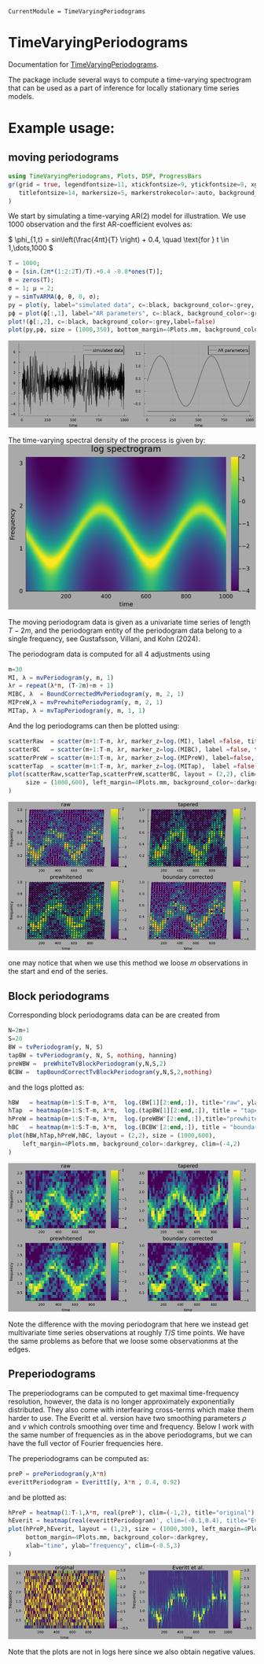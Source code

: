```@meta
CurrentModule = TimeVaryingPeriodograms
```

# TimeVaryingPeriodograms

Documentation for [TimeVaryingPeriodograms](https://github.com/OskarGU/TimeVaryingPeriodograms.jl).


The package include several ways to compute a time-varying spectrogram that can be used as a part of inference for locally stationary time series models.

# Example usage:

## moving periodograms

```julia
using TimeVaryingPeriodograms, Plots, DSP, ProgressBars
gr(grid = true, legendfontsize=11, xtickfontsize=9, ytickfontsize=9, xguidefontsize=10, yguidefontsize=10,        
   titlefontsize=14, markersize=5, markerstrokecolor=:auto, background_color=:darkgrey, c=:viridis
)
```
We start by simulating a time-varying AR(2) model for illustration. We use 1000 observation and the first AR-coefficient evolves as:

$ \phi_{1,t} = sin\left(\frac{4πt}{T} \right) + 0.4, \quad \text{for }  t \in 1,\dots,1000 $


```julia
T = 1000; 
ϕ = [sin.(2π*(1:2:2T)/T).+0.4 -0.8*ones(T)]; 
θ = zeros(T); 
σ = 1; μ = 2;
y = simTvARMA(ϕ, θ, 0, σ);
py = plot(y, label="simulated data", c=:black, background_color=:grey, xlab=time)
pϕ = plot(ϕ[:,1], label="AR parameters", c=:black, background_color=:grey, xlab="time", ylim=(-0.99,1.9))
plot!(ϕ[:,2], c=:black, background_color=:grey,label=false)
plot(py,pϕ, size = (1000,350), bottom_margin=4Plots.mm, background_color=:grey)
```
![A beautiful scenery](figs/dataCoeff.png)

The time-varying spectral density of the process is given by:
![A beautiful scenery](figs/spectrogram.png)


The moving periodogram data is given as a univariate time series of length $T-2m$, and the periodogram entity of the periodogram data belong to a single frequency, see Gustafsson, Villani, and Kohn (2024). 

The periodogram data is computed for all 4 adjustments using

```julia
m=30
MI, λ = mvPeriodogram(y, m, 1)
λr = repeat(λ*π, (T-2m)÷m + 1)
MIBC, λ  = BoundCorrectedMvPeriodogram(y, m, 2, 1)
MIPreW,λ = mvPrewhitePeriodogram(y, m, 2, 1)
MITap, λ = mvTapPeriodogram(y, m, 1, 1) 
```

And the log periodograms can then be plotted using:
```julia
scatterRaw  = scatter(m+1:T-m, λr, marker_z=log.(MI), label =false, title = "raw", ylab="frequency")
scatterBC   = scatter(m+1:T-m, λr, marker_z=log.(MIBC), label =false, title = "boundary corrected",lab="time")
scatterPreW = scatter(m+1:T-m, λr, marker_z=log.(MIPreW), label=false, title = "prewhitened", xlab="time" lab="frequency")
scatterTap  = scatter(m+1:T-m, λr, marker_z=log.(MITap),  label =false, title = "tapered")
plot(scatterRaw,scatterTap,scatterPreW,scatterBC, layout = (2,2), clim=(-4,2),
     size = (1000,600), left_margin=4Plots.mm, background_color=:darkgrey
)
```

![A beautiful scenery](figs/mvPeriodograms.png)

one may notice that when we use this method we loose $m$ observations in the start and end of the series. 

## Block periodograms
Corresponding block periodograms data can be are created from 
```julia
N=2m+1
S=20
BW = tvPeriodogram(y, N, S)
tapBW = tvPeriodogram(y, N, S, nothing, hanning)
preWBW =  preWhiteTvBlockPeriodogram(y,N,S,2)
BCBW =  tapBoundCorrectTvBlockPeriodogram(y,N,S,2,nothing)
```

and the logs plotted as:
```julia
hBW   = heatmap(m+1:S:T-m, λ*π,  log.(BW[1][2:end,:]), title="raw", ylab="frequency")
hTap  = heatmap(m+1:S:T-m, λ*π,  log.(tapBW[1][2:end,:]), title = "tapered")
hPreW = heatmap(m+1:S:T-m, λ*π,  log.(preWBW'[2:end,:]),title="prewhitened", xlab="time", ylab="frequency")
hBC   = heatmap(m+1:S:T-m, λ*π,  log.(BCBW'[2:end,:]), title = "boundary corrected", xlab="time")
plot(hBW,hTap,hPreW,hBC, layout = (2,2), size = (1000,600), 
    left_margin=4Plots.mm, background_color=:darkgrey, clim=(-4,2)
)
```
![A beautiful scenery](figs/blockPeriodograms.png)

Note the difference with the moving periodogram that here we instead get multivariate time series observations at roughly $T/S$ time points. We have the same problems as before that we loose some observationms at the edges.


## Preperiodograms
The preperiodograms can be computed to get maximal time-frequency resolution, however, the data is no longer approximately exponentially distributed. They also come with interfearing cross-terms which make them harder to use. The Everitt et al. version have two smoothing parameters $\rho$ and $\nu$ which controls smoothing over time and frequency. Below I work with the same number of frequencies as in the above periodograms, but we can have the full vector of Fourier frequencies here.

The preperiodograms can be computed as:
```julia
preP = prePeriodogram(y,λ*π)
everittPeriodogram = EverittI(y, λ*π , 0.4, 0.92)
```

and be plotted as:
```julia
hPreP = heatmap(1:T-1,λ*π, real(preP'), clim=(-1,2), title="original")
hEverit = heatmap(real(everittPeriodogram)', clim=(-0.1,0.4), title="Everitt et al.") 
plot(hPreP,hEverit, layout = (1,2), size = (1000,300), left_margin=4Plots.mm, 
     bottom_margin=4Plots.mm, background_color=:darkgrey, 
     xlab="time", ylab="frequency", clim=(-0.5,3)
)
```

![A beautiful scenery](figs/prePeriodograms.png)

Note that the plots are not in logs here since we also obtain negative values.






